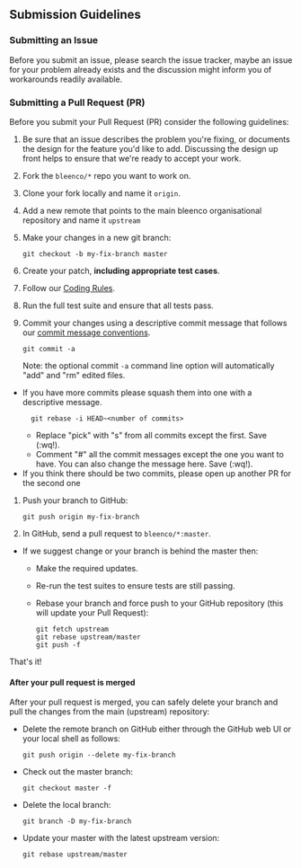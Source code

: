 ## <a name="submit"></a> Submission Guidelines

### <a name="submit-issue"></a> Submitting an Issue

Before you submit an issue, please search the issue tracker, maybe an issue for your problem already exists and the discussion might inform you of workarounds readily available.

### <a name="submit-pr"></a> Submitting a Pull Request (PR)
Before you submit your Pull Request (PR) consider the following guidelines:

1. Be sure that an issue describes the problem you're fixing, or documents the design for the feature you'd like to add.
  Discussing the design up front helps to ensure that we're ready to accept your work.
1. Fork the `bleenco/*` repo you want to work on.
1. Clone your fork locally and name it `origin`.
1. Add a new remote that points to the main bleenco organisational repository and name it `upstream`
1. Make your changes in a new git branch:

     ```shell
     git checkout -b my-fix-branch master
     ```

1. Create your patch, **including appropriate test cases**.
1. Follow our [Coding Rules](/README.md).
1. Run the full test suite and ensure that all tests pass.
1. Commit your changes using a descriptive commit message that follows our
  [commit message conventions](/COMMITTING.md).

     ```shell
     git commit -a
     ```
    Note: the optional commit `-a` command line option will automatically "add" and "rm" edited files.
  * If you have more commits please squash them into one with a descriptive message.
    ```shell
      git rebase -i HEAD~<number of commits>
    ```
    * Replace "pick" with "s" from all commits except the first. Save (:wq!).
    * Comment "#" all the commit messages except the one you want to have. You can also change the message here. Save (:wq!).
  * If you think there should be two commits, please open up another PR for the second one

1. Push your branch to GitHub:

    ```shell
    git push origin my-fix-branch
    ```
1. In GitHub, send a pull request to `bleenco/*:master`.
* If we suggest change or your branch is behind the master then:
  * Make the required updates.
  * Re-run the test suites to ensure tests are still passing.
  * Rebase your branch and force push to your GitHub repository (this will update your Pull Request):

    ```shell
    git fetch upstream
    git rebase upstream/master
    git push -f
    ```

That's it!

#### After your pull request is merged

After your pull request is merged, you can safely delete your branch and pull the changes
from the main (upstream) repository:

* Delete the remote branch on GitHub either through the GitHub web UI or your local shell as follows:

    ```shell
    git push origin --delete my-fix-branch
    ```

* Check out the master branch:

    ```shell
    git checkout master -f
    ```

* Delete the local branch:

    ```shell
    git branch -D my-fix-branch
    ```

* Update your master with the latest upstream version:

    ```shell
    git rebase upstream/master
    ```
